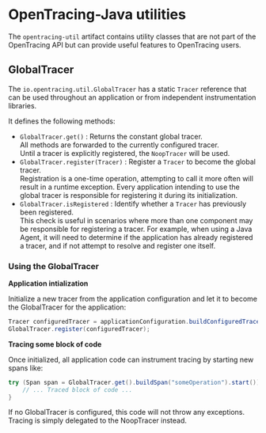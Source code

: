 # OpenTracing-Java utilities

The `opentracing-util` artifact contains utility classes that are not part of the OpenTracing API
but can provide useful features to OpenTracing users.

## GlobalTracer

The `io.opentracing.util.GlobalTracer` has a static `Tracer` reference that can be
used throughout an application or from independent instrumentation libraries.

It defines the following methods:
- `GlobalTracer.get()` : Returns the constant global tracer.  
   All methods are forwarded to the currently configured tracer.  
   Until a tracer is explicitly registered, the `NoopTracer` will be used.
- `GlobalTracer.register(Tracer)` : Register a `Tracer` to become the global tracer.  
   Registration is a one-time operation, attempting to call it more often will result in a runtime exception.
   Every application intending to use the global tracer is responsible for registering it during its initialization.
- `GlobalTracer.isRegistered` : Identify whether a `Tracer` has previously been registered.  
   This check is useful in scenarios where more than one component may be responsible
   for registering a tracer. For example, when using a Java Agent, it will need to determine
   if the application has already registered a tracer, and if not attempt to resolve and
   register one itself.

### Using the GlobalTracer

**Application intialization**

Initialize a new tracer from the application configuration and let it to become the GlobalTracer for the application:

```java
Tracer configuredTracer = applicationConfiguration.buildConfiguredTracer();
GlobalTracer.register(configuredTracer);
```

**Tracing some block of code**

Once initialized, all application code can instrument tracing by starting new spans like:

```java
try (Span span = GlobalTracer.get().buildSpan("someOperation").start()) {
    // ... Traced block of code ...
}
```

If no GlobalTracer is configured, this code will not throw any exceptions. Tracing is simply delegated to the NoopTracer instead.
